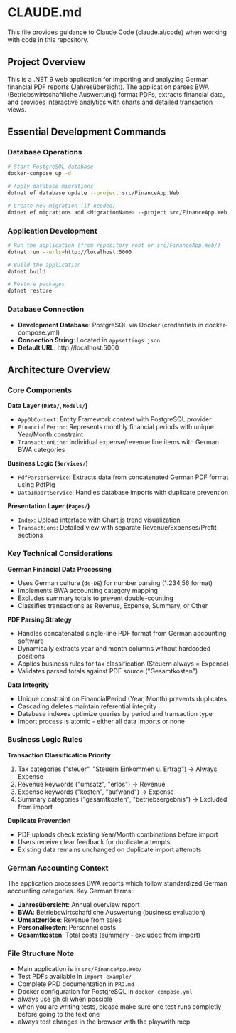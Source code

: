 # CLAUDE.md

This file provides guidance to Claude Code (claude.ai/code) when working with code in this repository.

## Project Overview

This is a .NET 9 web application for importing and analyzing German financial PDF reports (Jahresübersicht). The application parses BWA (Betriebswirtschaftliche Auswertung) format PDFs, extracts financial data, and provides interactive analytics with charts and detailed transaction views.

## Essential Development Commands

### Database Operations
```bash
# Start PostgreSQL database
docker-compose up -d

# Apply database migrations
dotnet ef database update --project src/FinanceApp.Web

# Create new migration (if needed)
dotnet ef migrations add <MigrationName> --project src/FinanceApp.Web
```

### Application Development
```bash
# Run the application (from repository root or src/FinanceApp.Web/)
dotnet run --urls=http://localhost:5000

# Build the application
dotnet build

# Restore packages
dotnet restore
```

### Database Connection
- **Development Database**: PostgreSQL via Docker (credentials in docker-compose.yml)
- **Connection String**: Located in `appsettings.json`
- **Default URL**: http://localhost:5000

## Architecture Overview

### Core Components

**Data Layer (`Data/`, `Models/`)**
- `AppDbContext`: Entity Framework context with PostgreSQL provider
- `FinancialPeriod`: Represents monthly financial periods with unique Year/Month constraint
- `TransactionLine`: Individual expense/revenue line items with German BWA categories

**Business Logic (`Services/`)**
- `PdfParserService`: Extracts data from concatenated German PDF format using PdfPig
- `DataImportService`: Handles database imports with duplicate prevention

**Presentation Layer (`Pages/`)**
- `Index`: Upload interface with Chart.js trend visualization
- `Transactions`: Detailed view with separate Revenue/Expenses/Profit sections

### Key Technical Considerations

**German Financial Data Processing**
- Uses German culture (`de-DE`) for number parsing (1.234,56 format)
- Implements BWA accounting category mapping
- Excludes summary totals to prevent double-counting
- Classifies transactions as Revenue, Expense, Summary, or Other

**PDF Parsing Strategy**
- Handles concatenated single-line PDF format from German accounting software
- Dynamically extracts year and month columns without hardcoded positions
- Applies business rules for tax classification (Steuern always = Expense)
- Validates parsed totals against PDF source ("Gesamtkosten")

**Data Integrity**
- Unique constraint on FinancialPeriod (Year, Month) prevents duplicates
- Cascading deletes maintain referential integrity
- Database indexes optimize queries by period and transaction type
- Import process is atomic - either all data imports or none

### Business Logic Rules

**Transaction Classification Priority**
1. Tax categories ("steuer", "Steuern Einkommen u. Ertrag") → Always Expense
2. Revenue keywords ("umsatz", "erlös") → Revenue
3. Expense keywords ("kosten", "aufwand") → Expense
4. Summary categories ("gesamtkosten", "betriebsergebnis") → Excluded from import

**Duplicate Prevention**
- PDF uploads check existing Year/Month combinations before import
- Users receive clear feedback for duplicate attempts
- Existing data remains unchanged on duplicate import attempts

### German Accounting Context

The application processes BWA reports which follow standardized German accounting categories. Key German terms:
- **Jahresübersicht**: Annual overview report
- **BWA**: Betriebswirtschaftliche Auswertung (business evaluation)
- **Umsatzerlöse**: Revenue from sales
- **Personalkosten**: Personnel costs
- **Gesamtkosten**: Total costs (summary - excluded from import)

### File Structure Note
- Main application is in `src/FinanceApp.Web/`
- Test PDFs available in `import-example/`
- Complete PRD documentation in `PRD.md`
- Docker configuration for PostgreSQL in `docker-compose.yml`
- always use gh cli when possible
- when you are writing tests, please make sure one test runs completly before going to the text one
- always test changes in the browser with the playwrith mcp